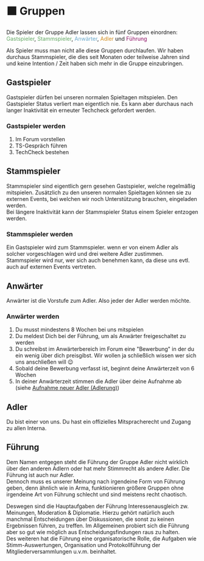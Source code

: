 # ⬛ Gruppen

Die Spieler der Gruppe Adler lassen sich in fünf Gruppen einordnen: <span style="color: #66AA66">Gastspieler</span>, <span style="color: #66AA66">Stammspieler</span>, <span style="color: #6CAACC">Anwärter</span>, <span style="color: #D18D1F">Adler</span> und <span style="color: #8F1167">Führung</span>

Als Spieler muss man nicht alle diese Gruppen durchlaufen. Wir haben durchaus Stammspieler, die dies seit Monaten oder teilweise Jahren sind und keine Intention / Zeit haben sich mehr in die Gruppe einzubringen. 

## Gastspieler

Gastspieler dürfen bei unseren normalen Spieltagen mitspielen. Den Gastspieler Status verliert man eigentlich nie. Es kann aber durchaus nach langer Inaktivität ein erneuter Techcheck gefordert werden. 

### Gastspieler werden
1. Im Forum vorstellen
2. TS-Gespräch führen
3. TechCheck bestehen

## Stammspieler

Stammspieler sind eigentlich gern gesehen Gastspieler, welche regelmäßig mitspielen. Zusätzlich zu den unseren normalen Spieltagen können sie zu externen Events, bei welchen wir noch Unterstützung brauchen, eingeladen werden.  
Bei längere Inaktivität kann der Stammspieler Status einem Spieler entzogen werden.

### Stammspieler werden
Ein Gastspieler wird zum Stammspieler. wenn er von einem Adler als solcher vorgeschlagen wird und drei weitere Adler zustimmen.  
Stammspieler wird nur, wer sich auch benehmen kann, da diese uns evtl. auch auf externen Events vertreten. 

## Anwärter
Anwärter ist die Vorstufe zum Adler. Also jeder der Adler werden möchte.

### Anwärter werden 
1. Du musst mindestens 8 Wochen bei uns mitspielen 
2. Du meldest Dich bei der Führung, um als Anwärter freigeschaltet zu werden
3. Du schreibst im Anwärterbereich im Forum eine "Bewerbung" in der du ein wenig über dich preisgibst. Wir wollen ja schließlich wissen wer sich uns anschließen will 😉
4. Sobald deine Bewerbung verfasst ist, beginnt deine Anwärterzeit von 6 Wochen
5. In deiner Anwärterzeit stimmen die Adler über deine Aufnahme ab (siehe [Aufnahme neuer Adler (Adlerung)](adlerung.html))


## Adler

Du bist einer von uns. Du hast ein offizielles Mitspracherecht und Zugang zu allen Interna.

## Führung
Dem Namen entgegen steht die Führung der Gruppe Adler nicht wirklich über den anderen Adlern oder hat mehr Stimmrecht als andere Adler. Die Führung ist auch nur Adler.  
Dennoch muss es unserer Meinung nach irgendeine Form von Führung geben, denn ähnlich wie in Arma, funktionieren größere Gruppen ohne irgendeine Art von Führung schlecht und sind meistens recht chaotisch. 

Deswegen sind die Hauptaufgaben der Führung Interessenausgleich zw. Meinungen, Moderation & Diplomatie. Hierzu gehört natürlich auch manchmal Entscheidungen über Diskussionen, die sonst zu keinen Ergebnissen führen, zu treffen. Im Allgemeinen probiert sich die Führung aber so gut wie möglich aus Entscheidungsfindungen raus zu halten.   
Des weiteren hat die Führung eine organisatorische Rolle, die Aufgaben wie Stimm-Auswertungen, Organisation und Protokollführung der Mitgliederversammlungen u.v.m. beinhaltet. 